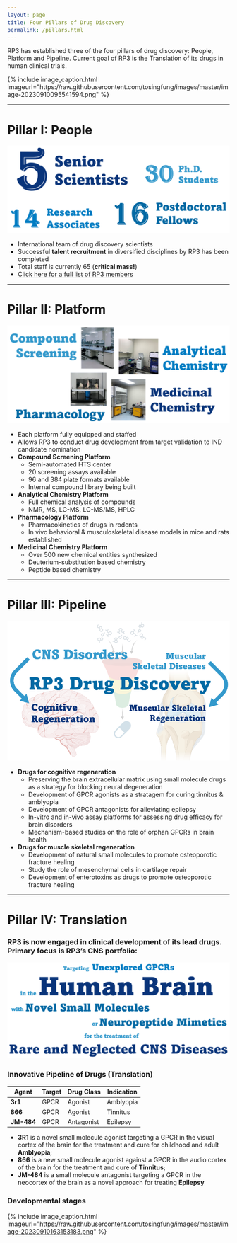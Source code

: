 ```yaml
---
layout: page
title: Four Pillars of Drug Discovery
permalink: /pillars.html
---
```


<div class="site-description">
    <p>
        RP3 has established three of the four pillars of drug discovery: People, Platform and Pipeline. Current goal of RP3 is the Translation of its drugs in human clinical trials.
    </p>
</div>
{% include image_caption.html imageurl="https://raw.githubusercontent.com/tosingfung/images/master/image-20230910095541594.png"  %}

---

# Pillar I: People

![image-20230910114849560](https://raw.githubusercontent.com/tosingfung/images/master/image-20230910114849560.png)

- International team of drug discovery scientists
- Successful **talent recruitment** in diversified disciplines by RP3 has been completed
- Total staff is currently 65 (**critical mass!**)
- [Click here for a full list of RP3 members](/people)

---

# Pillar II: Platform

![image-20230910135827999](https://raw.githubusercontent.com/tosingfung/images/master/image-20230910135827999.png)

- Each platform fully equipped and staffed
- Allows RP3 to conduct drug development from target validation to IND candidate nomination
- **Compound Screening Platform**
  - Semi-automated HTS center
  - 20 screening assays available
  - 96 and 384 plate formats available
  - Internal compound library being built
- **Analytical Chemistry Platform**
  - Full chemical analysis of compounds
  - NMR, MS, LC-MS, LC-MS/MS, HPLC
- **Pharmacology Platform**
  - Pharmacokinetics of drugs in rodents
  - In vivo behavioral & musculoskeletal disease models in mice and rats established
- **Medicinal Chemistry Platform**
  - Over 500 new chemical entities synthesized
  - Deuterium-substitution based chemistry
  - Peptide based chemistry  

---

# Pillar III: Pipeline

![image-20230910135453970](https://raw.githubusercontent.com/tosingfung/images/master/image-20230910135453970.png)

- **Drugs for cognitive regeneration**
  - Preserving the brain extracellular matrix using small molecule drugs as a strategy for blocking neural degeneration
  - Development of GPCR agonists as a stratagem for curing tinnitus & amblyopia
  - Development of GPCR antagonists for alleviating epilepsy
  - In-vitro and in-vivo assay platforms for assessing drug efficacy for brain disorders
  - Mechanism-based studies on the role of orphan GPCRs in brain health
- **Drugs for muscle skeletal regeneration**
  - Development of natural small molecules to promote osteoporotic fracture healing
  - Study the role of mesenchymal cells in cartilage repair
  - Development of enterotoxins as drugs to promote osteoporotic fracture healing



---

# Pillar IV: Translation

### RP3 is now engaged in clinical development of its lead drugs. Primary focus is RP3’s CNS portfolio:

![image-20230910142308241](https://raw.githubusercontent.com/tosingfung/images/master/image-20230910142308241.png)

### **Innovative Pipeline of Drugs (Translation)**

| **Agent**  | **Target** | **Drug Class** | **Indication** |
| ---------- | ---------- | -------------- | -------------- |
| **3r1**    | GPCR       | Agonist        | Amblyopia      |
| **866**    | GPCR       | Agonist        | Tinnitus       |
| **JM-484** | GPCR       | Antagonist     | Epilepsy       |

- **3R1** is a novel small molecule agonist targeting a GPCR in the visual cortex of the brain for the treatment and cure for childhood and adult **Amblyopia**;
- **866** is a new small molecule agonist against a GPCR in the audio cortex of the brain for the treatment and cure of **Tinnitus**;
- **JM-484** is a small molecule antagonist targeting a GPCR in the neocortex of the brain as a novel approach for treating **Epilepsy**

### Developmental stages

{% include image_caption.html imageurl="https://raw.githubusercontent.com/tosingfung/images/master/image-20230910163153183.png" %}
